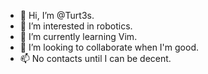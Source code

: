 - 👋 Hi, I’m @Turt3s.
- 👀 I’m interested in robotics.
- 🌱 I’m currently learning Vim.
- 💞️ I’m looking to collaborate when I'm good.
- 📫 No contacts until I can be decent.

<!---
Turt3s/Turt3s is a ✨ special ✨ repository because its `README.md` (this file) appears on your GitHub profile.
You can click the Preview link to take a look at your changes.
--->

